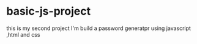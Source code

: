 # basic-js-project

this is my second project I'm build a password generatpr using javascript ,html and css
